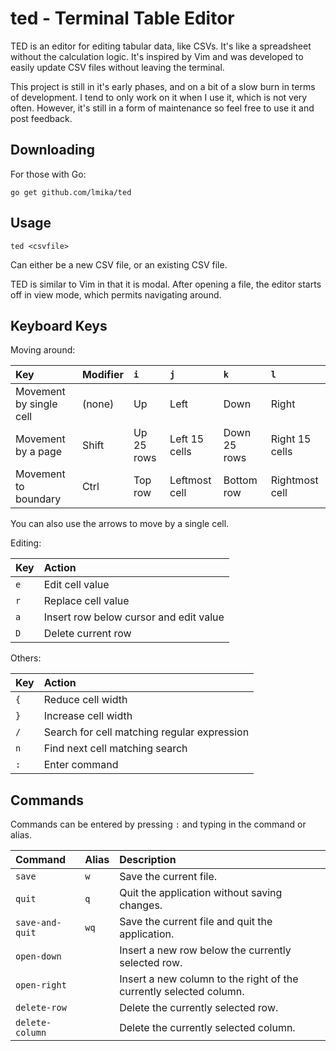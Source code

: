 # ted - Terminal Table Editor

TED is an editor for editing tabular data, like CSVs.  It's like a spreadsheet without the calculation logic.  It's inspired by Vim and was developed to easily update CSV files without leaving the terminal.

This project is still in it's early phases, and on a bit of a slow burn in terms of development.  I tend to only work on it when I use it, which is not very often.  However, it's still in a form of maintenance so feel free to use it and post feedback.

## Downloading

For those with Go:

```
go get github.com/lmika/ted
```

## Usage

```
ted <csvfile>
```

Can either be a new CSV file, or an existing CSV file.

TED is similar to Vim in that it is modal.  After opening a file, the editor starts off in view mode, which permits navigating around.

## Keyboard Keys

Moving around:

| Key        | Modifier   | `i` | `j` | `k` | `l` |
|:-----------|:-----------|:-----|:-----|:-----|:-----|
| Movement by single cell | (none) | Up | Left | Down | Right |
| Movement by a page | Shift | Up 25 rows | Left 15 cells | Down 25 rows | Right 15 cells |
| Movement to boundary | Ctrl | Top row | Leftmost cell | Bottom row | Rightmost cell |

You can also use the arrows to move by a single cell.

Editing:

| Key        | Action              |
|:-----------|:--------------------|
| `e`        | Edit cell value    |
| `r`        | Replace cell value  |
| `a`        | Insert row below cursor and edit value |
| `D`        | Delete current row |

Others:

| Key        | Action              |
|:-----------|:--------------------|
| `{`        | Reduce cell width    |
| `}`        | Increase cell width  |
| `/`        | Search for cell matching regular expression |
| `n`        | Find next cell matching search |
| `:`        | Enter command |

## Commands

Commands can be entered by pressing `:` and typing in the command or alias.

| Command         | Alias      | Description             |
|:----------------|:-----------|:------------------------|
| `save`          | `w`        | Save the current file. |
| `quit`          | `q`        | Quit the application without saving changes. |
| `save-and-quit` | `wq`       | Save the current file and quit the application. |
| `open-down`     |            | Insert a new row below the currently selected row. |
| `open-right`    |            | Insert a new column to the right of the currently selected column. |
| `delete-row`    |            | Delete the currently selected row. |
| `delete-column` |            | Delete the currently selected column. |